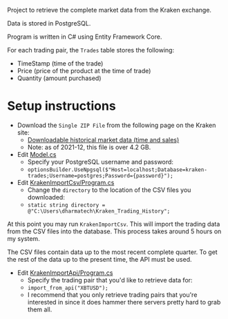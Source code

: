 
Project to retrieve the complete market data from the Kraken exchange.

Data is stored in PostgreSQL.

Program is written in C# using Entity Framework Core.

For each trading pair, the `Trades` table stores the following:

- TimeStamp (time of the trade)
- Price (price of the product at the time of trade)
- Quantity (amount purchased)

# Setup instructions

- Download the `Single ZIP File` from the following page on the Kraken site:
  - [Downloadable historical market data (time and sales)](https://support.kraken.com/hc/en-us/articles/360047543791-Downloadable-historical-market-data-time-and-sales)
  - Note: as of 2021-12, this file is over 4.2 GB.
- Edit [Model.cs](https://github.com/dharmatech/kraken-trades-database/blob/009-postgresql/KrakenTradesDatabase/Model.cs)
  - Specify your PostgreSQL username and password:
  - `optionsBuilder.UseNpgsql($"Host=localhost;Database=kraken-trades;Username=postgres;Password={password}");`
- Edit [KrakenImportCsv/Program.cs](https://github.com/dharmatech/kraken-trades-database/blob/009-postgresql/KrakenImportCsv/Program.cs)
  - Change the `directory` to the location of the CSV files you downloaded:
  - `static string directory = @"C:\Users\dharmatech\Kraken_Trading_History";`

At this point you may run `KrakenImportCsv`. This will import the trading data from the CSV files into the database. This process takes around 5 hours on my system.

The CSV files contain data up to the most recent complete quarter. To get the rest of the data up to the present time, the API must be used.

- Edit [KrakenImportApi/Program.cs](https://github.com/dharmatech/kraken-trades-database/blob/009-postgresql/KrakenImportApi/Program.cs)
  - Specify the trading pair that you'd like to retrieve data for:
  - `import_from_api("XBTUSD");`
  - I recommend that you only retrieve trading pairs that you're interested in since it does hammer there servers pretty hard to grab them all.
